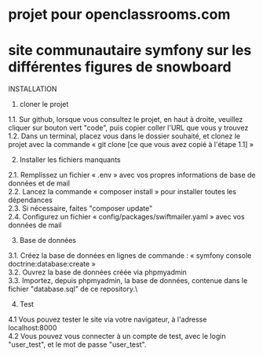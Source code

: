 # projet pour openclassrooms.com
# site communautaire symfony sur les différentes figures de snowboard

INSTALLATION

1. cloner le projet

1.1. Sur github, lorsque vous consultez le projet, en haut à droite, veuillez cliquer sur bouton vert "code", puis copier coller l'URL que vous y trouvez\
1.2. Dans un terminal, placez vous dans le dossier souhaité, et clonez le projet avec la commande « git clone [ce que vous avez copié à l'étape 1.1] »

2. Installer les fichiers manquants

2.1. Remplissez un fichier « .env » avec vos propres informations de base de données et de mail\
2.2. Lancez la commande « composer install » pour installer toutes les dépendances\
2.3. Si nécessaire, faites "composer update"\
2.4. Configurez un fichier « config/packages/swiftmailer.yaml » avec vos données de mail

3. Base de données

3.1. Créez la base de données en lignes de commande : « symfony console doctrine:database:create »\
3.2. Ouvrez la base de données créée via phpmyadmin\
3.3. Importez, depuis phpmyadmin, la base de données, contenue dans le fichier "database.sql" de ce repository.\

4. Test

4.1 Vous pouvez tester le site via votre navigateur, à l'adresse localhost:8000\
4.2 Vous pouvez vous connecter à un compte de test, avec le login "user_test", et le mot de passe "user_test".

